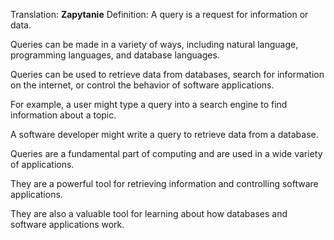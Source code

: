 Translation: **Zapytanie**
Definition:
A query is a request for information or data.

Queries can be made in a variety of ways, including natural language, programming languages, and database languages.

Queries can be used to retrieve data from databases, search for information on the internet, or control the behavior of software applications.

For example, a user might type a query into a search engine to find information about a topic.

A software developer might write a query to retrieve data from a database.

Queries are a fundamental part of computing and are used in a wide variety of applications.

They are a powerful tool for retrieving information and controlling software applications.

They are also a valuable tool for learning about how databases and software applications work.